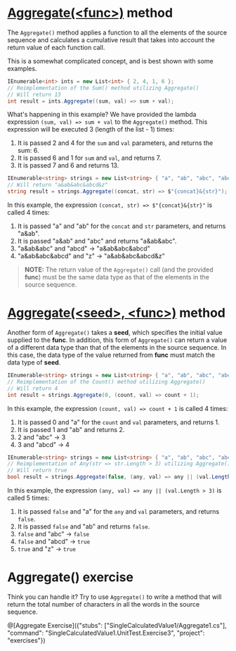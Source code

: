 [//]: # (GENERATED FILE -- DO NOT EDIT)
# [Aggregate(&lt;func&gt;)](https://msdn.microsoft.com/en-us/library/bb548651%28v=vs.110%29.aspx) method
The `Aggregate()` method applies a function to all the elements of the source sequence and calculates a cumulative result that takes into account the return value of each function call.

This is a somewhat complicated concept, and is best shown with some examples.

```csharp
IEnumerable<int> ints = new List<int> { 2, 4, 1, 6 };
// Reimplementation of the Sum() method utilizing Aggregate()
// Will return 13
int result = ints.Aggregate((sum, val) => sum + val);
```

What's happening in this example? We have provided the lambda expression `(sum, val) => sum + val` to the `Aggregate()` method. This expression will be executed 3 (length of the list - 1) times:

1. It is passed 2 and 4 for the `sum` and `val` parameters, and returns the sum: 6.
2. It is passed 6 and 1 for `sum` and `val`, and returns 7.
3. It is passed 7 and 6 and returns 13.


```csharp
IEnumerable<string> strings = new List<string> { "a", "ab", "abc", "abcd", "z" };
// Will return "a&ab&abc&abcd&z"
string result = strings.Aggregate((concat, str) => $"{concat}&{str}");
```

In this example, the expression `(concat, str) => $"{concat}&{str}"` is called 4 times:

1. It is passed "a" and "ab" for the `concat` and `str` parameters, and returns "a&ab".
2. It is passed "a&ab" and "abc" and returns "a&ab&abc".
3. "a&ab&abc" and "abcd" &rarr; "a&ab&abc&abcd"
4. "a&ab&abc&abcd" and "z" &rarr; "a&ab&abc&abcd&z"

> **NOTE:** The return value of the `Aggregate()` call (and the provided **func**) must be the same data type as that of the elements in the source sequence.

# [Aggregate(&lt;seed&gt;, &lt;func&gt;)](https://msdn.microsoft.com/en-us/library/bb549218%28v=vs.110%29.aspx) method
Another form of `Aggregate()` takes a **seed**, which specifies the initial value supplied to the **func**. In addition, this form of `Aggregate()` can return a value of a different data type than that of the elements in the source sequence. In this case, the data type of the value returned from **func** must match the data type of **seed**.

```csharp
IEnumerable<string> strings = new List<string> { "a", "ab", "abc", "abcd" };
// Reimplementation of the Count() method utilizing Aggregate()
// Will return 4
int result = strings.Aggregate(0, (count, val) => count + 1);
```

In this example, the expression `(count, val) => count + 1` is called 4 times:

1. It is passed 0 and "a" for the `count` and `val` parameters, and returns 1.
2. It is passed 1 and "ab" and returns 2.
3. 2 and "abc" &rarr; 3
4. 3 and "abcd" &rarr; 4

```csharp
IEnumerable<string> strings = new List<string> { "a", "ab", "abc", "abcd", "z" };
// Reimplementation of Any(str => str.Length > 3) utilizing Aggregate()
// Will return true
bool result = strings.Aggregate(false, (any, val) => any || (val.Length > 3));
```
In this example, the expression `(any, val) => any || (val.Length > 3)` is called 5 times:

1. It is passed `false` and "a" for the `any` and `val` parameters, and returns `false`.
2. It is passed `false` and "ab" and returns `false`.
3. `false` and "abc" &rarr; `false`
4. `false` and "abcd" &rarr; `true`
5. `true` and "z" &rarr; `true`

# Aggregate() exercise
Think you can handle it? Try to use `Aggregate()` to write a method that will return the total number of characters in all the words in the source sequence.

@[Aggregate Exercise]({"stubs": ["SingleCalculatedValue1/Aggregate1.cs"], "command": "SingleCalculatedValue1.UnitTest.Exercise3", "project": "exercises"})

